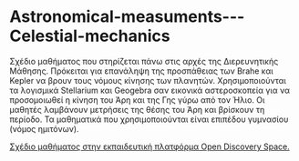 # Astronomical-measuments---Celestial-mechanics
Σχέδιο μαθήματος που στηρίζεται πάνω στις αρχές της Διερευνητικής Μάθησης. 
Πρόκειται για επανάληψη της προσπάθειας των Brahe και Kepler να βρουν τους νόμους κίνησης των πλανητών. 
Χρησιμοποιούνται τα λογισμικά Stellarium και Geogebra σαν εικονικά αστεροσκοπεία για να προσομοιωθεί η κίνηση του Άρη και της Γης γύρω από τον Ήλιο.
Οι μαθητές λαμβάνουν μετρήσεις της θέσης του Άρη και βρίσκουν τη περίοδο. 
Τα μαθηματικά που χρησιμοποιούνται είναι επιπέδου γυμνασίου (νόμος ημιτόνων).

[Σχέδιο μαθήματος στην εκπαιδευτική πλατφόρμα Open Discovery Space.](http://inspiringscience.rdea.gr/delivery/view/index.html?id=61617ae340ec4fbc99bc38734e2300f1&t=p)
